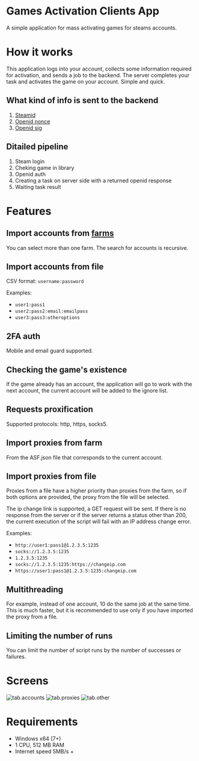 # Games Activation Clients App

A simple application for mass activating games for steams accounts.

# How it works

This application logs into your account, collects some information required for activation, and sends a job to the backend. The server completes your task and activates the game on your account. Simple and quick.

## What kind of info is sent to the backend

1. [Steamid](https://help.steampowered.com/en/faqs/view/2816-BE67-5B69-0FEC)
2. [Openid nonce](https://openid.net/specs/openid-connect-core-1_0.html#CodeFlowSteps:~:text=following%20request%20parameters%3A-,nonce,-OPTIONAL.%20String%20value)
3. [Openid sig](https://openid.net/specs/openid-authentication-2_0.html#:~:text=return_to%2Cassoc_handle%2Cresponse_nonce%22.-,openid.sig,-Value%3A%20Base%2064)

## Ditailed pipeline

1. Steam login
2. Cheking game in library
3. Openid auth
4. Creating a task on server side with a returned openid response
5. Waiting task result

# Features

## Import accounts from [farms](https://github.com/JustArchiNET/ArchiSteamFarm)

You can select more than one farm. The search for accounts is recursive.

## Import accounts from file

CSV format: `username:password`

Examples:

-   `user1:pass1`
-   `user2:pass2:email:emailpass`
-   `user3:pass3:otheroptions`

## 2FA auth

Mobile and email guard supported.

## Checking the game's existence

If the game already has an account, the application will go to work with the next account, the current account will be added to the ignore list.

## Requests proxification

Supported protocols: http, https, socks5.

## Import proxies from farm

From the ASF.json file that corresponds to the current account.

## Import proxies from file

Proxies from a file have a higher priority than proxies from the farm, so if both options are provided, the proxy from the file will be selected.

The ip change link is supported, a GET request will be sent. If there is no response from the server or if the server returns a status other than 200, the current execution of the script will fail with an IP address change error.

Examples:

-   `http://user1:pass1@1.2.3.5:1235`
-   `socks://1.2.3.5:1235`
-   `1.2.3.5:1235`
-   `socks://1.2.3.5:1235:https://changeip.com`
-   `https://user1:pass1@1.2.3.5:1235:changeip.com`

## Multithreading

For example, instead of one account, 10 do the same job at the same time. This is much faster, but it is recommended to use only if you have imported the proxy from a file.

## Limiting the number of runs

You can limit the number of script runs by the number of successes or failures.

# Screens

![tab.accounts](./src-docs/tab.accounts.png)
![tab.proxies](./src-docs/tab.proxies.png)
![tab.other](./src-docs/tab.other.png)

# Requirements

-   Windows x64 (7+)
-   1 CPU, 512 MB RAM
-   Internet speed 5MB/s +
